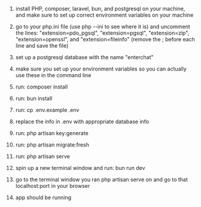 1. install PHP, composer, laravel, bun, and postgresql on your machine, and make sure to set up correct environment variables on your machine

2. go to your php.ini file (use php --ini to see where it is) and uncomment the lines: "extension=pdo_pgsql", "extension=pgsql", "extension=zip", "extension=openssl", and "extension=fileinfo" (remove the ; before each line and save the file)

3. set up a postgresql database with the name "enterchat"

4. make sure you set up your environment variables so you can actually use these in the command line

5. run: composer install

6. run: bun install

7. run: cp .env.example .env

8. replace the info in .env with appropriate database info

9. run: php artisan key:generate

10. run: php artisan migrate:fresh

11. run: php artisan serve

12. spin up a new terminal window and run: bun run dev

13. go to the terminal window you ran php artisan serve on and go to that localhost:port in your browser

14. app should be running